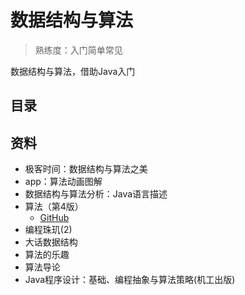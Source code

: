 #   数据结构与算法

>   熟练度：入门简单常见

数据结构与算法，借助Java入门

##  目录


##  资料
-   极客时间：数据结构与算法之美
-   app：算法动画图解
-   数据结构与算法分析：Java语言描述
-   算法（第4版）
    -   [GitHub](https://github.com/TheAlgorithms/Java)
-   编程珠玑(2)
-   ⼤话数据结构
-   算法的乐趣
-   算法导论
-   Java程序设计：基础、编程抽象与算法策略(机⼯出版)